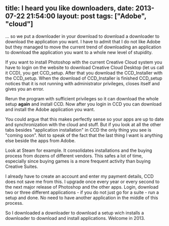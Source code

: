 title: I heard you like downloaders,
date: 2013-07-22 21:54:00
layout: post
tags: ["Adobe", "cloud"]
---
… so we put a downloader in your download to download a downloader to download the application you want. I have to admit that I do not like Adobe but they managed to move the current trend of downloading an application to download the application you want to a whole new level of stupidity.
<!--MORE-->

If you want to install Photoshop with the current Creative Cloud system you have to login on the website to download Creative Cloud Desktop (let us call it CCD), you get CCD_setup. After that you download the CCD_Installer with the CCD_setup. When the download of CCD_Installer is finished CCD_setup notices that it is not running with administrator privileges, closes itself and gives you an error.

Rerun the program with sufficient privileges so it can download the whole setup **again** and install CCD. Now after you login in CCD you can download and install the Adobe application you want.

You could argue that this makes perfectly sense so your apps are up to date and synchronization with the cloud and stuff. But if you look at all the other tabs besides "application installation" in CCD the only thing you see is "coming soon". Not to speak of the fact that the last thing I want is anything else beside the apps from Adobe.

Look at Steam for example. It consolidates installations and the buying process from dozens of different vendors. This safes a lot of time, especially since buying games is a more frequent activity than buying Creative Suites.

I already have to create an account and enter my payment details, CCD does not save me from this. I upgrade once every year or every second to the next major release of Photoshop and the other apps. Login, download two or three different applications - if you do not just go for a suite - run a setup and done. No need to have another application in the middle of this process.

So I downloaded a downloader to download a setup wich installs a  downloader to download and install applications. Welcome in 2013.